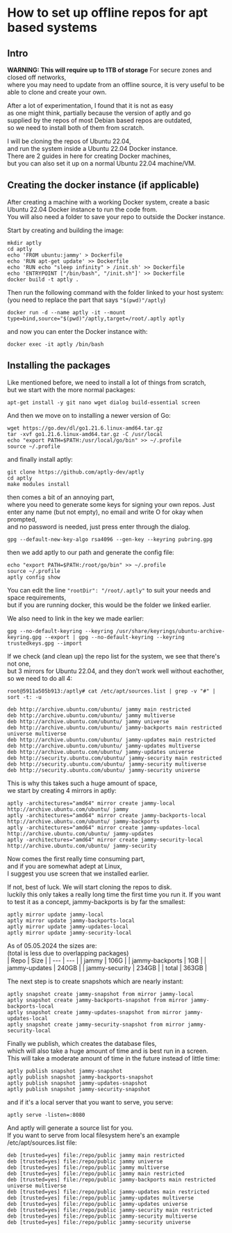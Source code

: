 # How to set up offline repos for apt based systems
## Intro
**WARNING: This will require up to 1TB of storage**
For secure zones and closed off networks,  
where you may need to update from an offline source,
it is very useful to be able to clone and create your own.  
  
After a lot of experimentation, I found that it is not as easy  
as one might think, partially because the version of aptly and go  
supplied by the repos of most Debian based repos are outdated,  
so we need to install both of them from scratch.  
  
I will be cloning the repos of Ubuntu 22.04,  
and run the system inside a Ubuntu 22.04 Docker instance.  
There are 2 guides in here for creating Docker machines,  
but you can also set it up on a normal Ubuntu 22.04 machine/VM.  

## Creating the docker instance (if applicable)  
After creating a machine with a working Docker system,
create a basic Ubuntu 22.04 Docker instance to run the code from.  
You will also need a folder to save your repo to outside the Docker instance.  

Start by creating and building the image:  
```
mkdir aptly
cd aptly
echo 'FROM ubuntu:jammy' > Dockerfile
echo 'RUN apt-get update' >> Dockerfile
echo 'RUN echo "sleep infinity" > /init.sh' >> Dockerfile
echo 'ENTRYPOINT ["/bin/bash", "/init.sh"]' >> Dockerfile
docker build -t aptly .
```
Then run the following command with the folder linked to your host system:  
(you need to replace the part that says ```"$(pwd)"/aptly```)
```
docker run -d --name aptly -it --mount type=bind,source="$(pwd)"/aptly,target=/root/.aptly aptly
``` 
and now you can enter the Docker instance with:  
```
docker exec -it aptly /bin/bash
```  

## Installing the packages
Like mentioned before, we need to install a lot of things from scratch,  
but we start with the more normal packages:  
``` 
apt-get install -y git nano wget dialog build-essential screen 
```  
And then we move on to installing a newer version of Go:  
``` 
wget https://go.dev/dl/go1.21.6.linux-amd64.tar.gz
tar -xvf go1.21.6.linux-amd64.tar.gz -C /usr/local
echo "export PATH=$PATH:/usr/local/go/bin" >> ~/.profile
source ~/.profile 
```  
and finally install aptly:  
```  
git clone https://github.com/aptly-dev/aptly
cd aptly
make modules install
``` 
then comes a bit of an annoying part,  
where you need to generate some keys for signing your own repos.
Just enter any name (but not empty), no email and write O for okay when prompted,  
and no password is needed, just press enter through the dialog.  
``` 
gpg --default-new-key-algo rsa4096 --gen-key --keyring pubring.gpg
``` 
then we add aptly to our path and generate the config file:  
```
echo "export PATH=$PATH:/root/go/bin" >> ~/.profile
source ~/.profile
aptly config show
```
You can edit the line ```"rootDir": "/root/.aptly"``` to suit your needs and space requirements,  
but if you are running docker, this would be the folder we linked earlier.  
  
We also need to link in the key we made earlier:  
```  
gpg --no-default-keyring --keyring /usr/share/keyrings/ubuntu-archive-keyring.gpg --export | gpg --no-default-keyring --keyring trustedkeys.gpg --import
``` 
  
If we check (and clean up) the repo list for the system, we see that there's not one,  
but 3 mirrors for Ubuntu 22.04, and they don't work well without eachother, so we need to do all 4:  
``` 
root@5911a505b913:/aptly# cat /etc/apt/sources.list | grep -v "#" | sort -t: -u

deb http://archive.ubuntu.com/ubuntu/ jammy main restricted
deb http://archive.ubuntu.com/ubuntu/ jammy multiverse
deb http://archive.ubuntu.com/ubuntu/ jammy universe
deb http://archive.ubuntu.com/ubuntu/ jammy-backports main restricted universe multiverse
deb http://archive.ubuntu.com/ubuntu/ jammy-updates main restricted
deb http://archive.ubuntu.com/ubuntu/ jammy-updates multiverse
deb http://archive.ubuntu.com/ubuntu/ jammy-updates universe
deb http://security.ubuntu.com/ubuntu/ jammy-security main restricted
deb http://security.ubuntu.com/ubuntu/ jammy-security multiverse
deb http://security.ubuntu.com/ubuntu/ jammy-security universe
```  
  
This is why this takes such a huge amount of space,  
we start by creating 4 mirrors in aptly:  
```
aptly -architectures="amd64" mirror create jammy-local http://archive.ubuntu.com/ubuntu/ jammy
aptly -architectures="amd64" mirror create jammy-backports-local http://archive.ubuntu.com/ubuntu/ jammy-backports
aptly -architectures="amd64" mirror create jammy-updates-local http://archive.ubuntu.com/ubuntu/ jammy-updates
aptly -architectures="amd64" mirror create jammy-security-local http://archive.ubuntu.com/ubuntu/ jammy-security
``` 
  
Now comes the first really time consuming part,  
and if you are somewhat adept at Linux,  
I suggest you use screen that we installed earlier.  
  
If not, best of luck.  We will start cloning the repos to disk.  
luckily this only takes a really long time the first time you run it.
If you want to test it as a concept, jammy-backports is by far the smallest:  
``` 
aptly mirror update jammy-local
aptly mirror update jammy-backports-local
aptly mirror update jammy-updates-local
aptly mirror update jammy-security-local
```  
As of 05.05.2024 the sizes are:  
(total is less due to overlapping packages)   
| Repo | Size |
| --- | --- |
| jammy | 106G |
| jammy-backports | 1GB |
| jammy-updates | 240GB |
| jammy-security | 234GB |
| total | 363GB |
  
The next step is to create snapshots which are nearly instant:   
```  
aptly snapshot create jammy-snapshot from mirror jammy-local
aptly snapshot create jammy-backports-snapshot from mirror jammy-backports-local
aptly snapshot create jammy-updates-snapshot from mirror jammy-updates-local
aptly snapshot create jammy-security-snapshot from mirror jammy-security-local
```
Finally we publish, which creates the database files,  
which will also take a huge amount of time and is best run in a screen.  
This will take a moderate amount of time in the future instead of little time: 
```
aptly publish snapshot jammy-snapshot
aptly publish snapshot jammy-backports-snapshot
aptly publish snapshot jammy-updates-snapshot
aptly publish snapshot jammy-security-snapshot
```  
and if it's a local server that you want to serve, you serve:  
```
aptly serve -listen=:8080
```
And aptly will generate a source list for you.  
If you want to serve from local filesystem here's an example /etc/apt/sources.list file:  
```  
deb [trusted=yes] file:/repo/public jammy main restricted
deb [trusted=yes] file:/repo/public jammy universe
deb [trusted=yes] file:/repo/public jammy multiverse
deb [trusted=yes] file:/repo/public jammy main restricted
deb [trusted=yes] file:/repo/public jammy-backports main restricted universe multiverse
deb [trusted=yes] file:/repo/public jammy-updates main restricted
deb [trusted=yes] file:/repo/public jammy-updates multiverse
deb [trusted=yes] file:/repo/public jammy-updates universe
deb [trusted=yes] file:/repo/public jammy-security main restricted
deb [trusted=yes] file:/repo/public jammy-security multiverse
deb [trusted=yes] file:/repo/public jammy-security universe
```
